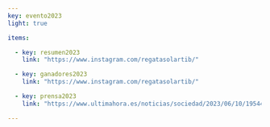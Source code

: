 ```yaml
---
key: evento2023
light: true

items:

  - key: resumen2023
    link: "https://www.instagram.com/regatasolartib/"

  - key: ganadores2023
    link: "https://www.instagram.com/regatasolartib/"

  - key: prensa2023
    link: "https://www.ultimahora.es/noticias/sociedad/2023/06/10/1954445/regata-solar-parc-mar.html"

---
```

